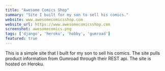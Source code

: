 ```yaml
---
title: "Awesome Comics Shop"
summary: "Site I built for my son to sell his comics."
website: www.awesomecomicsshop.com
website_url: https://www.awesomecomicsshop.com
screenshot: awesomecomics.png
tags: ['django', 'heroku', 'hobby', 'gumroad']
featured: true
---
```


This is a simple site that I built for my son to sell his comics. The site pulls product information from Gumroad through their REST api. The site is hosted on Heroku.
